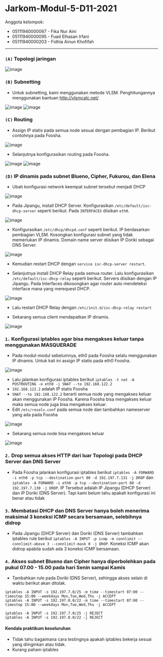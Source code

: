# Jarkom-Modul-5-D11-2021

Anggota kelompok:
- 05111940000067 - Fika Nur Aini
- 05111940000095 - Fuad Elhasan Irfani
- 05111940000203 - Fidhia Ainun Khofifah

---

### `(A)` Topologi jaringan

![image](https://user-images.githubusercontent.com/73324192/145664783-d6b31fca-6697-4fb4-891c-11381597a258.png)

### `(B)` Subnetting

- Untuk subnetting, kami menggunakan metode VLSM. Penghitungannya menggunakan bantuan http://vlsmcalc.net/

![image](https://user-images.githubusercontent.com/73324192/145664809-770dcc80-c823-4e72-a4dc-e10ca9fd0a98.png)
![image](https://user-images.githubusercontent.com/73324192/145664836-f44ad290-edb7-4d75-a25c-48e8fccc17bf.png)

### `(C)` Routing

- Assign IP statis pada semua node sesuai dengan pembagian IP. Berikut contohnya pada Foosha.

![image](https://user-images.githubusercontent.com/73324192/145665147-1eff9379-69c4-47f0-ac89-211530e28424.png)

- Selanjutnya konfigurasikan routing pada Foosha.

![image](https://user-images.githubusercontent.com/73324192/145664982-9e2458a3-65f0-41fd-864a-2ec37d6fa245.png)
![image](https://user-images.githubusercontent.com/73324192/145665065-c17e409b-defb-4efe-bba1-c5d20a92d8a9.png)

### `(D)` IP dinamis pada subnet Blueno, Cipher, Fukurou, dan Elena

- Ubah konfigurasi network keempat subnet tersebut menjadi DHCP

![image](https://user-images.githubusercontent.com/73324192/145665239-1d2df6e8-2f13-4c1f-ac11-7f7aba8a4845.png)

- Pada Jipangu, install DHCP Server. Konfigurasikan `/etc/default/isc-dhcp-server` seperti berikut. Pada `INTERFACES` diisikan `eth0`.

![image](https://user-images.githubusercontent.com/73324192/145665288-8a8c010c-9175-44c9-97b2-62d8f7793068.png)

- Konfigurasikan `/etc/dhcp/dhcpd.conf` seperti berikut. IP berdasarkan pembagian VLSM. Kosongkan konfigurasi subnet yang tidak memerlukan IP dinamis. Domain name server diisikan IP Doriki sebagai DNS Server.

![image](https://user-images.githubusercontent.com/73324192/145665370-fdbd602e-4cbf-43b0-9c51-6219290d1ce6.png)

- Kemudian restart DHCP dengan `service isc-dhcp-server restart`.

- Selanjutnya install DHCP Relay pada semua router. Lalu konfigurasikan `/etc/default/isc-dhcp-relay` seperti berikut. Servers diisikan dengan IP Jipangu. Pada Interfaces dikosongkan agar router auto mendeteksi interface mana yang merequest DHCP.

![image](https://user-images.githubusercontent.com/73324192/145665515-8772fbef-005f-4c46-ac24-f26224da66ce.png)

- Lalu restart DHCP Relay dengan `/etc/init.d/isc-dhcp-relay restart`

- Sekarang semua client mendapatkan IP dinamis.

![image](https://user-images.githubusercontent.com/73324192/145665622-605ec01b-6e0e-411c-a85c-daf730573125.png)

### ` 1. ` Konfigurasi iptables agar bisa mengakses keluar tanpa menggunakan MASQUERADE

- Pada modul-modul sebelumnya, eth0 pada Foosha selalu menggunakan IP dinamis. Untuk kali ini assign IP statis pada eth0 Foosha.

![image](https://user-images.githubusercontent.com/73324192/145665755-bce783eb-2621-4f0e-8eb3-43f9d153f34a.png)

- Lalu jalankan konfigurasi iptables berikut `iptables -t nat -A POSTROUTING -o eth0 -j SNAT --to 192.168.122.2`
- `192.168.122.2` adalah IP statis Foosha
- `SNAT --to 192.168.122.2` berarti semua node yang mengakses keluar akan menggunakan IP Foosha. Karena Foosha bisa mengakses keluar maka semua node juga bisa mengakses keluar.
- Edit `/etc/resolv.conf` pada semua node dan tambahkan nameserver yang ada pada Foosha

![image](https://user-images.githubusercontent.com/73324192/145666046-1870d7a3-d3dd-4d86-b990-f5f947700d3a.png)

- Sekarang semua node bisa mengakses keluar

![image](https://user-images.githubusercontent.com/73324192/145666034-1f9db434-cea0-4c7d-a2b0-4c6ebdc93b4c.png)

### ` 2. ` Drop semua akses HTTP dari luar Topologi pada DHCP Server dan DNS Server

- Pada Foosha jalankan konfigurasi iptables berikut `iptables -A FORWARD -i eth0 -p tcp --destination-port 80 -d 192.197.7.131 -j DROP` dan `iptables -A FORWARD -i eth0 -p tcp --destination-port 80 -d 192.197.7.130 -j DROP`. IP Tersebut adalah IP Jipangu (DHCP Server) dan IP Doriki (DNS Server). Tapi kami belum tahu apakah konfigurasi ini benar atau tidak

### ` 3. ` Membatasi DHCP dan DNS Server hanya boleh menerima maksimal 3 koneksi ICMP secara bersamaan, selebihnya didrop

- Pada Jipangu (DHCP Server) dan Doriki (DNS Server) tambahkan iptables rule berikut `iptables -A INPUT -p icmp -m connlimit --connlimit-above 3 --connlimit-mask 0 -j DROP`. Koneksi ICMP akan didrop apabila sudah ada 3 koneksi ICMP bersamaan.

### ` 4. ` Akses subnet Blueno dan Cipher hanya diperbolehkan pada pukul 07.00 - 15.00 pada hari Senin sampai Kamis

- Tambahkan rule pada Doriki (DNS Server), sehingga akses selain di waktu berikut akan ditolak.
```
iptables -A INPUT -s 192.197.7.0/25 -m time --timestart 07:00 --timestop 15:00 --weekdays Mon,Tue,Wed,Thu -j ACCEPT
iptables -A INPUT -s 192.197.0.0/22 -m time --timestart 07:00 --timestop 15:00 --weekdays Mon,Tue,Wed,Thu -j ACCEPT

iptables -A INPUT -s 192.197.7.0/25 -j REJECT
iptables -A INPUT -s 192.197.0.0/22 -j REJECT
```

#### Kendala praktikum keseluruhan
- Tidak tahu bagaimana cara testingnya apakah iptables bekerja sesuai yang diinginkan atau tidak.
- Kurang paham iptables
